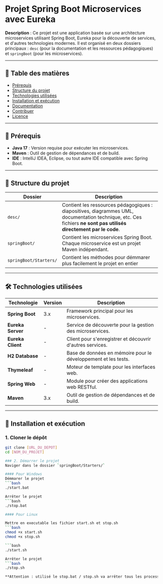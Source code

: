 # Projet Spring Boot Microservices avec Eureka

**Description** : Ce projet est une application basée sur une architecture microservices utilisant Spring Boot, Eureka pour la découverte de services, et d'autres technologies modernes. Il est organisé en deux dossiers principaux : `desc` (pour la documentation et les ressources pédagogiques) et `springBoot` (pour les microservices).

---

## 📌 Table des matières
- [Prérequis](#prérequis)
- [Structure du projet](#structure-du-projet)
- [Technologies utilisées](#technologies-utilisées)
- [Installation et exécution](#installation-et-exécution)
- [Documentation](#documentation)
- [Contribuer](#contribuer)
- [Licence](#licence)

---

## 🔧 Prérequis
- **Java 17** : Version requise pour exécuter les microservices.
- **Maven** : Outil de gestion de dépendances et de build.
- **IDE** : IntelliJ IDEA, Eclipse, ou tout autre IDE compatible avec Spring Boot.

---

## 📂 Structure du projet

<custom-element data-json="%7B%22type%22%3A%22table-metadata%22%2C%22attributes%22%3A%7B%22title%22%3A%22Structure%20des%20dossiers%22%7D%7D" />

| Dossier | Description |
|---------|-------------|
| `desc/` | Contient les ressources pédagogiques : diapositives, diagrammes UML, documentation technique, etc. Ces fichiers **ne sont pas utilisés directement par le code**. |
| `springBoot/` | Contient les microservices Spring Boot. Chaque microservice est un projet Maven indépendant. |
| `springBoot/Starters/` | Contient les méthodes pour démmarer plus facilement le projet en entier |

---

## 🛠 Technologies utilisées

<custom-element data-json="%7B%22type%22%3A%22table-metadata%22%2C%22attributes%22%3A%7B%22title%22%3A%22Technologies%22%7D%7D" />

| Technologie | Version | Description |
|-------------|---------|-------------|
| **Spring Boot** | 3.x | Framework principal pour les microservices. |
| **Eureka Server** | - | Service de découverte pour la gestion des microservices. |
| **Eureka Client** | - | Client pour s'enregistrer et découvrir d'autres services. |
| **H2 Database** | - | Base de données en mémoire pour le développement et les tests. |
| **Thymeleaf** | - | Moteur de template pour les interfaces web. |
| **Spring Web** | - | Module pour créer des applications web RESTful. |
| **Maven** | 3.x | Outil de gestion de dépendances et de build. |

---

## 🚀 Installation et exécution

### 1. Cloner le dépôt
```bash
git clone [URL_DU_DEPOT]
cd [NOM_DU_PROJET]

### 2. Démarrer le projet
Naviger dans le dossier `springBoot/Starters/`

#### Pour Windows
Démmarer le projet
```bash
./start.bat

Arrêter le projet 
```bash
./stop.bat

#### Pour Linux

Mettre en executable les fichier start.sh et stop.sh
```bash
chmod +x start.sh
chmod +x stop.sh

```bash
./start.sh

Arrêter le projet 
```bash
./stop.sh

**Attention : utilisé le stop.bat / stop.sh va arrêter tous les processus Java de la machine, qu'ils fassent partie du projet ou non**